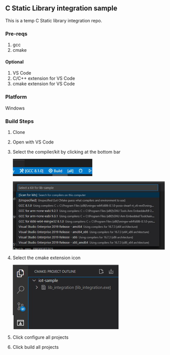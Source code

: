 ## C Static Library integration sample
This is a temp C Static library integration repo. 

### Pre-reqs
1. gcc
1. cmake

#### Optional
1. VS Code
1. C/C++ extension for VS Code
1. cmake extension for VS Code

### Platform
Windows

### Build Steps
1. Clone
1. Open with VS Code
1. Select the compiler/kit by clicking at the bottom bar

   ![SELECT COMPILER](resources/select-compiler-1.jpg)
   
   ![SELECT COMPILER](resources/select-compiler-2.jpg)
   
1. Select the cmake extension icon 

   ![SELECT COMPILER](resources/cmake-extension-1.jpg)

1. Click configure all projects
1. Click build all projects
